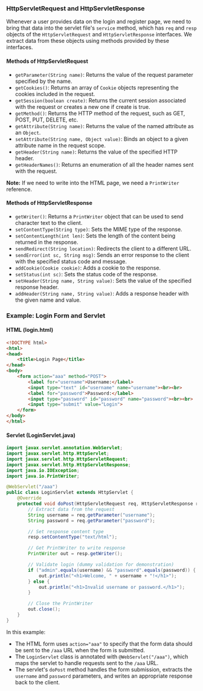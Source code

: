 ### HttpServletRequest and HttpServletResponse

Whenever a user provides data on the login and register page, we need to bring that data into the servlet file's `service` method, which has `req` and `resp` objects of the `HttpServletRequest` and `HttpServletResponse` interfaces. We extract data from these objects using methods provided by these interfaces.

#### Methods of HttpServletRequest

- `getParameter(String name)`: Returns the value of the request parameter specified by the name.
- `getCookies()`: Returns an array of `Cookie` objects representing the cookies included in the request.
- `getSession(boolean create)`: Returns the current session associated with the request or creates a new one if create is true.
- `getMethod()`: Returns the HTTP method of the request, such as GET, POST, PUT, DELETE, etc.
- `getAttribute(String name)`: Returns the value of the named attribute as an `Object`.
- `setAttribute(String name, Object value)`: Binds an object to a given attribute name in the request scope.
- `getHeader(String name)`: Returns the value of the specified HTTP header.
- `getHeaderNames()`: Returns an enumeration of all the header names sent with the request.

**Note:** If we need to write into the HTML page, we need a `PrintWriter` reference.

#### Methods of HttpServletResponse

- `getWriter()`: Returns a `PrintWriter` object that can be used to send character text to the client.
- `setContentType(String type)`: Sets the MIME type of the response.
- `setContentLength(int len)`: Sets the length of the content being returned in the response.
- `sendRedirect(String location)`: Redirects the client to a different URL.
- `sendError(int sc, String msg)`: Sends an error response to the client with the specified status code and message.
- `addCookie(Cookie cookie)`: Adds a cookie to the response.
- `setStatus(int sc)`: Sets the status code of the response.
- `setHeader(String name, String value)`: Sets the value of the specified response header.
- `addHeader(String name, String value)`: Adds a response header with the given name and value.

### Example: Login Form and Servlet

#### HTML (login.html)
```html
<!DOCTYPE html>
<html>
<head>
    <title>Login Page</title>
</head>
<body>
    <form action="aaa" method="POST">
        <label for="username">Username:</label>
        <input type="text" id="username" name="username"><br><br>
        <label for="password">Password:</label>
        <input type="password" id="password" name="password"><br><br>
        <input type="submit" value="Login">
    </form>
</body>
</html>
```

#### Servlet (LoginServlet.java)
```java
import javax.servlet.annotation.WebServlet;
import javax.servlet.http.HttpServlet;
import javax.servlet.http.HttpServletRequest;
import javax.servlet.http.HttpServletResponse;
import java.io.IOException;
import java.io.PrintWriter;

@WebServlet("/aaa")
public class LoginServlet extends HttpServlet {
    @Override
    protected void doPost(HttpServletRequest req, HttpServletResponse resp) throws IOException {
        // Extract data from the request
        String username = req.getParameter("username");
        String password = req.getParameter("password");

        // Set response content type
        resp.setContentType("text/html");

        // Get PrintWriter to write response
        PrintWriter out = resp.getWriter();

        // Validate login (dummy validation for demonstration)
        if ("admin".equals(username) && "password".equals(password)) {
            out.println("<h1>Welcome, " + username + "!</h1>");
        } else {
            out.println("<h1>Invalid username or password.</h1>");
        }

        // Close the PrintWriter
        out.close();
    }
}
```

In this example:
- The HTML form uses `action="aaa"` to specify that the form data should be sent to the `/aaa` URL when the form is submitted.
- The `LoginServlet` class is annotated with `@WebServlet("/aaa")`, which maps the servlet to handle requests sent to the `/aaa` URL.
- The servlet's `doPost` method handles the form submission, extracts the `username` and `password` parameters, and writes an appropriate response back to the client.